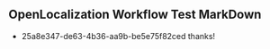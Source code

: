 ## OpenLocalization Workflow Test MarkDown
* 25a8e347-de63-4b36-aa9b-be5e75f82ced thanks!

<!--HONumber=Aug16_HO1-->


